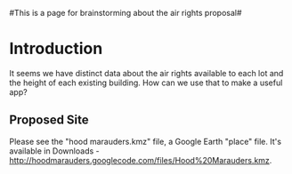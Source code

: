 #This is a page for brainstorming about the air rights proposal#

# Introduction #

It seems we have distinct data about the air rights available to each lot and the height of each existing building. How can we use that to make a useful app?

## Proposed Site ##

Please see the "hood marauders.kmz" file, a Google Earth "place" file. It's available in Downloads - http://hoodmarauders.googlecode.com/files/Hood%20Marauders.kmz.